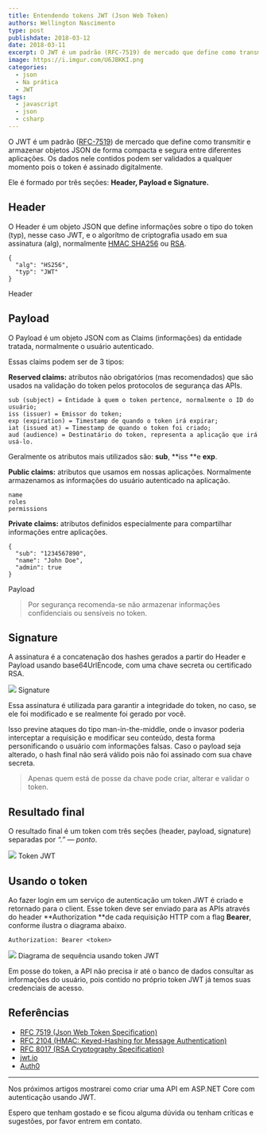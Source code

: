 ```yaml
---
title: Entendendo tokens JWT (Json Web Token)
authors: Wellington Nascimento
type: post
publishdate: 2018-03-12
date: 2018-03-11
excerpt: O JWT é um padrão (RFC-7519) de mercado que define como transmitir e armazenar objetos JSON de forma compacta e segura entre diferentes aplicações.
image: https://i.imgur.com/U6JBKKI.png
categories:
  - json
  - Na prática
  - JWT
tags:
  - javascript
  - json
  - csharp
---
```


O JWT é um padrão ([RFC-7519](https://tools.ietf.org/html/rfc7519)) de mercado
que define como transmitir e armazenar objetos JSON de forma compacta e segura
entre diferentes aplicações. Os dados nele contidos podem ser validados a
qualquer momento pois o token é assinado digitalmente.

Ele é formado por três seções: **Header, Payload e Signature.**

## Header

O Header é um objeto JSON que define informações sobre o tipo do token (typ),
nesse caso JWT, e o algorítmo de criptografia usado em sua assinatura (alg),
normalmente [HMAC SHA256](https://tools.ietf.org/html/rfc2104) ou
[RSA](https://tools.ietf.org/html/rfc8017).

```
{
  "alg": "HS256",
  "typ": "JWT"
}
```

<span class="figcaption_hack">Header</span>

## Payload

O Payload é um objeto JSON com as Claims (informações) da entidade tratada,
normalmente o usuário autenticado.

Essas claims podem ser de 3 tipos:

**Reserved claims:** atributos não obrigatórios (mas recomendados) que são usados na validação do token pelos protocolos de segurança das APIs.

    sub (subject) = Entidade à quem o token pertence, normalmente o ID do usuário;
    iss (issuer) = Emissor do token;
    exp (expiration) = Timestamp de quando o token irá expirar;
    iat (issued at) = Timestamp de quando o token foi criado;
    aud (audience) = Destinatário do token, representa a aplicação que irá usá-lo.

Geralmente os atributos mais utilizados são: **sub**, **iss **e **exp**.

**Public claims:** atributos que usamos em nossas aplicações. Normalmente armazenamos as informações do usuário autenticado na aplicação.

    name
    roles
    permissions

**Private claims:** atributos definidos especialmente para compartilhar informações entre aplicações.

```
{
  "sub": "1234567890",
  "name": "John Doe",
  "admin": true
}
```

<span class="figcaption_hack">Payload</span>

> Por segurança recomenda-se não armazenar informações confidenciais ou sensíveis no token.

## Signature

A assinatura é a concatenação dos hashes gerados a partir do Header e Payload
usando base64UrlEncode, com uma chave secreta ou certificado RSA.

![](https://i.imgur.com/cs0LfgL.png)
<span class="figcaption_hack">Signature</span>

Essa assinatura é utilizada para garantir a integridade do token, no caso, se
ele foi modificado e se realmente foi gerado por você.

Isso previne ataques do tipo man-in-the-middle, onde o invasor poderia
interceptar a requisição e modificar seu conteúdo, desta forma personificando o
usuário com informações falsas. Caso o payload seja alterado, o hash final não
será válido pois não foi assinado com sua chave secreta.

> Apenas quem está de posse da chave pode criar, alterar e validar o token.

## Resultado final

O resultado final é um token com três seções (header, payload, signature)
separadas por *“.” — ponto*.

![](https://i.imgur.com/lAHURmd.png)
<span class="figcaption_hack">Token JWT</span>

## Usando o token

Ao fazer login em um serviço de autenticação um token JWT é criado e retornado
para o client. Esse token deve ser enviado para as APIs através do header
**Authorization **de cada requisição HTTP com a flag **Bearer**, conforme
ilustra o diagrama abaixo.

    Authorization: Bearer <token>

![](https://i.imgur.com/U6JBKKI.png)
<span class="figcaption_hack">Diagrama de sequência usando token JWT</span>

Em posse do token, a API não precisa ir até o banco de dados consultar as
informações do usuário, pois contido no próprio token JWT já temos suas
credenciais de acesso.

## Referências

- [RFC 7519 (Json Web Token Specification)](https://tools.ietf.org/html/rfc7519)
- [RFC 2104 (HMAC: Keyed-Hashing for Message Authentication)](https://tools.ietf.org/html/rfc2104)
- [RFC 8017 (RSA Cryptography Specification)](https://tools.ietf.org/html/rfc8017)
- [jwt.io](https://jwt.io/)
- [Auth0](https://auth0.com/docs/jwt)

*****

Nos próximos artigos mostrarei como criar uma API em ASP.NET Core com
autenticação usando JWT.

Espero que tenham gostado e se ficou alguma dúvida ou tenham críticas e
sugestões, por favor entrem em contato.

